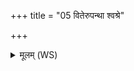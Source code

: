 +++
title = "05 वितेरुपन्था श्वश्रे"

+++
<details><summary>मूलम् (WS)</summary>

वितेरुपन्था श्वश्रे बिभिदे ते ऽगदोहनी ।  
दधौ ते अद्य गौः कण्वे परेह्यवरं मृणे ॥ ५ ॥
</details>